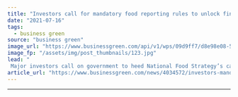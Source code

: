 ```yaml
---
title: "Investors call for mandatory food reporting rules to unlock finance for 'greener' companies"
date: "2021-07-16"
tags: 
  - business green
source: "business green"
image_url: "https://www.businessgreen.com/api/v1/wps/09d9ff7/d8e98e08-596d-449b-93ff-930cb3d9ad62/3/School-Food-185x114.jpg"
image_fp: "/assets/img/post_thumbnails/123.jpg"
lead: "
 Major investors call on government to heed National Food Strategy’s call for enhanced reporting rules for large food firms ..."
article_url: "https://www.businessgreen.com/news/4034572/investors-mandatory-food-reporting-rules-unlock-finance-greener-companies"
---
```


---

